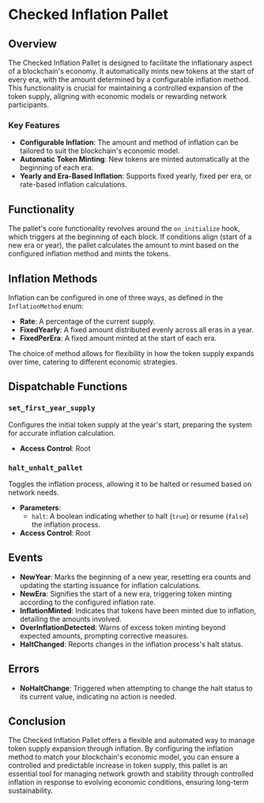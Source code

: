 # Checked Inflation Pallet

## Overview

The Checked Inflation Pallet is designed to facilitate the inflationary aspect of a blockchain's economy. 
It automatically mints new tokens at the start of every era, with the amount determined by a configurable inflation method. 
This functionality is crucial for maintaining a controlled expansion of the token supply, aligning with economic models or rewarding network participants.

### Key Features

- **Configurable Inflation**: The amount and method of inflation can be tailored to suit the blockchain's economic model.
- **Automatic Token Minting**: New tokens are minted automatically at the beginning of each era.
- **Yearly and Era-Based Inflation**: Supports fixed yearly, fixed per era, or rate-based inflation calculations.

## Functionality

The pallet's core functionality revolves around the `on_initialize` hook, which triggers at the beginning of each block. 
If conditions align (start of a new era or year), the pallet calculates the amount to mint based on the configured inflation method and mints the tokens.

## Inflation Methods

Inflation can be configured in one of three ways, as defined in the `InflationMethod` enum:

- **Rate**: A percentage of the current supply.
- **FixedYearly**: A fixed amount distributed evenly across all eras in a year.
- **FixedPerEra**: A fixed amount minted at the start of each era.

The choice of method allows for flexibility in how the token supply expands over time, catering to different economic strategies.

## Dispatchable Functions

### `set_first_year_supply`

Configures the initial token supply at the year's start, preparing the system for accurate inflation calculation.

- **Access Control**: Root

### `halt_unhalt_pallet`

Toggles the inflation process, allowing it to be halted or resumed based on network needs.

- **Parameters**:
  - `halt`: A boolean indicating whether to halt (`true`) or resume (`false`) the inflation process.
- **Access Control**: Root


## Events

- **NewYear**: Marks the beginning of a new year, resetting era counts and updating the starting issuance for inflation calculations.
- **NewEra**: Signifies the start of a new era, triggering token minting according to the configured inflation rate.
- **InflationMinted**: Indicates that tokens have been minted due to inflation, detailing the amounts involved.
- **OverInflationDetected**: Warns of excess token minting beyond expected amounts, prompting corrective measures.
- **HaltChanged**: Reports changes in the inflation process's halt status.

## Errors

- **NoHaltChange**: Triggered when attempting to change the halt status to its current value, indicating no action is needed.

## Conclusion

The Checked Inflation Pallet offers a flexible and automated way to manage token supply expansion through inflation. 
By configuring the inflation method to match your blockchain's economic model, you can ensure a controlled and predictable increase in token supply, 
this pallet is an essential tool for managing network growth and stability through controlled inflation in response to evolving economic conditions, 
ensuring long-term sustainability.

